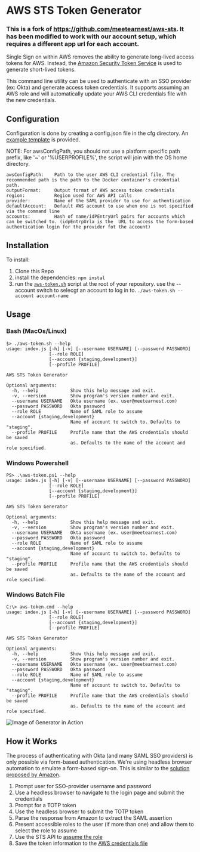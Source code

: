 # AWS STS Token Generator

 ### This is a fork of https://github.com/meetearnest/aws-sts.  It has been modified to work with our account setup, which requires a different app url for each account.

Single Sign on within AWS removes the ability to generate long-lived access tokens for AWS. Instead, the
[Amazon Security Token Service](http://docs.aws.amazon.com/STS/latest/APIReference/Welcome.html) is used to generate
short-lived tokens.

This command line utility can be used to authenticate with an SSO provider (ex: Okta) and generate access token credentials.
It supports assuming an AWS role and will automatically update your AWS CLI credentials file with the new credentials.

## Configuration

Configuration is done by creating a config.json file in the cfg directory. An [example template](./cfg/config.example.json) is provided.

NOTE: For awsConfigPath, you should not use a platform specific path prefix, like '~' or '%USERPROFILE%', the script will join with the OS home directory.


```
awsConfigPath:    Path to the user AWS CLI credential file. The recommended path is the path to the Docker container's credential path.
outputFormat:     Output format of AWS access token credentials
region:           Region used for AWS API calls
provider:         Name of the SAML provider to use for authentication
defaultAccount:   Default AWS account to use when one is not specified via the command line
accounts:         Hash of name/idPEntryUrl pairs for accounts which can be switched to. (idpEntrpUrla is the  URL to access the form-based authentication login for the provider fot the account)
```

## Installation

To install:
1. Clone this Repo
2. install the dependencies: `npm instal`
3. run the [`aws-token.sh`](./aws-token.sh) script at the root of your repository. use the --account switch to selecgt an account to log in to.
` ./aws-token.sh --account account-name `

## Usage

### Bash (MacOs/Linux)
```
$> ./aws-token.sh --help
usage: index.js [-h] [-v] [--username USERNAME] [--password PASSWORD]
                [--role ROLE]
                [--account {staging,development}]
                [--profile PROFILE]

AWS STS Token Generator

Optional arguments:
  -h, --help            Show this help message and exit.
  -v, --version         Show program's version number and exit.
  --username USERNAME   Okta username (ex. user@meetearnest.com)
  --password PASSWORD   Okta password
  --role ROLE           Name of SAML role to assume
  --account {staging,development}
                        Name of account to switch to. Defaults to "staging".
  --profile PROFILE     Profile name that the AWS credentials should be saved
                        as. Defaults to the name of the account and role specified.
```

### Windows Powershell

```
PS> .\aws-token.ps1 --help
usage: index.js [-h] [-v] [--username USERNAME] [--password PASSWORD]
                [--role ROLE]
                [--account {staging,development}]
                [--profile PROFILE]

AWS STS Token Generator

Optional arguments:
  -h, --help            Show this help message and exit.
  -v, --version         Show program's version number and exit.
  --username USERNAME   Okta username (ex. user@meetearnest.com)
  --password PASSWORD   Okta password
  --role ROLE           Name of SAML role to assume
  --account {staging,development}
                        Name of account to switch to. Defaults to "staging".
  --profile PROFILE     Profile name that the AWS credentials should be saved
                        as. Defaults to the name of the account and role specified.
```
### Windows Batch File

```
C:\> aws-token.cmd --help
usage: index.js [-h] [-v] [--username USERNAME] [--password PASSWORD]
                [--role ROLE]
                [--account {staging,development}]
                [--profile PROFILE]

AWS STS Token Generator

Optional arguments:
  -h, --help            Show this help message and exit.
  -v, --version         Show program's version number and exit.
  --username USERNAME   Okta username (ex. user@meetearnest.com)
  --password PASSWORD   Okta password
  --role ROLE           Name of SAML role to assume
  --account {staging,development}
                        Name of account to switch to. Defaults to "staging".
  --profile PROFILE     Profile name that the AWS credentials should be saved
                        as. Defaults to the name of the account and role specified.
```
![Image of Generator in Action](https://raw.githubusercontent.com/meetearnest/aws-sts/master/docs/aws-sts-token-generator.gif)

## How it Works

The process of authenticating with Okta (and many SAML SSO providers) is only possible via form-based authentication.
We're using headless browser automation to emulate a form-based sign-on. This is similar to the [solution proposed by Amazon](https://blogs.aws.amazon.com/security/post/Tx1LDN0UBGJJ26Q/How-to-Implement-Federated-API-and-CLI-Access-Using-SAML-2-0-and-AD-FS).

 1. Prompt user for SSO-provider username and password
 2. Use a headless browser to navigate to the login page and submit the credentials
 3. Prompt for a TOTP token
 4. Use the headless browser to submit the TOTP token
 5. Parse the response from Amazon to extract the SAML assertion
 6. Present accessible roles to the user (if more than one) and allow them to select the role to assume
 7. Use the STS API to [assume the role](http://docs.aws.amazon.com/cli/latest/reference/sts/assume-role-with-saml.html)
 8. Save the token information to the [AWS credentials file](https://blogs.aws.amazon.com/security/post/Tx3D6U6WSFGOK2H/A-New-and-Standardized-Way-to-Manage-Credentials-in-the-AWS-SDKs)
